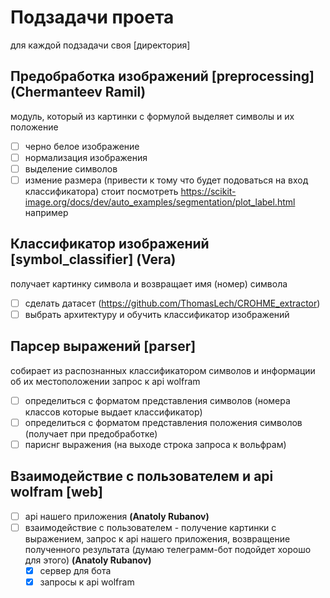 # Подзадачи проета
для каждой подзадачи своя [директория]

## Предобработка изображений [preprocessing] **(Chermanteev Ramil)**
модуль, который из картинки с формулой выделяет символы и их положение
- [ ] черно белое изображение
- [ ] нормализация изображения
- [ ] выделение символов
- [ ] измение размера (привести к тому что будет подоваться на вход классификатора)
стоит посмотреть https://scikit-image.org/docs/dev/auto_examples/segmentation/plot_label.html например

## Классификатор изображений [symbol_classifier] **(Vera)**
получает картинку символа и возвращает имя (номер) символа
- [ ] сделать датасет (https://github.com/ThomasLech/CROHME_extractor)
- [ ] выбрать архитектуру и обучить классификатор изображений

## Парсер выражений [parser]
собирает из распознанных классификатором символов и информации об их местоположении запрос к api wolfram
- [ ] определиться с форматом представления символов (номера классов которые выдает классификатор)
- [ ] определиться с форматом представления положения символов (получает при предобработке)
- [ ] париснг выражения (на выходе строка запроса к вольфрам)

## Взаимодействие с пользователем и api wolfram [web]
- [ ] api нашего приложения  **(Anatoly Rubanov)** 
- [ ] взаимодействие с пользователем - получение картинки с выражением, запрос к api нашего приложения, возвращение
полученного результата (думаю телеграмм-бот подойдет хорошо для этого) **(Anatoly Rubanov)**  
  - [x] сервер для бота
  - [x] запросы к api wolfram
